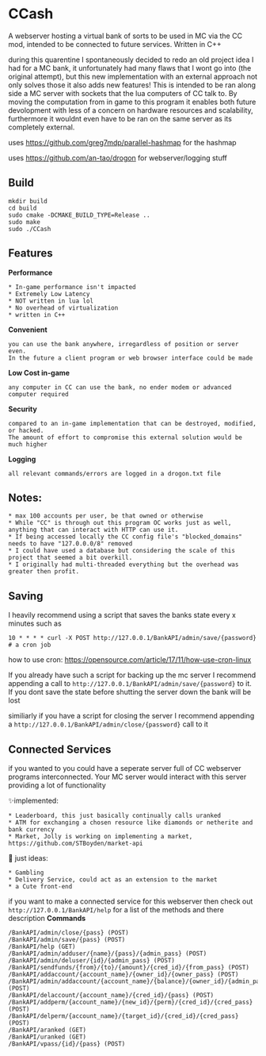 # CCash
A webserver hosting a virtual bank of sorts to be used in MC via the CC mod, intended to be connected to future services. Written in C++

during this quarentine I spontaneously decided to redo an old project idea I had for a MC bank, it unfortunately had many flaws that I wont go into (the original attempt), but this new implementation with an external approach not only solves those it also adds new features! This is intended to be ran along side a MC server with sockets that the lua computers of CC talk to. By moving the computation from in game to this program it enables both future devolopment with less of a concern on hardware resources and scalability, furthermore it wouldnt even have to be ran on the same server as its completely external.

uses https://github.com/greg7mdp/parallel-hashmap for the hashmap

uses https://github.com/an-tao/drogon             for webserver/logging stuff

## Build
```
mkdir build
cd build
sudo cmake -DCMAKE_BUILD_TYPE=Release .. 
sudo make
sudo ./CCash
```

## Features
**Performance**
```
* In-game performance isn't impacted
* Extremely Low Latency
* NOT written in lua lol
* No overhead of virtualization
* written in C++
```

**Convenient** 
```
you can use the bank anywhere, irregardless of position or server even.
In the future a client program or web browser interface could be made
```

**Low Cost in-game**
```
any computer in CC can use the bank, no ender modem or advanced computer required
```
    
**Security**
```
compared to an in-game implementation that can be destroyed, modified, or hacked.
The amount of effort to compromise this external solution would be much higher
```

**Logging**
```
all relevant commands/errors are logged in a drogon.txt file
```

## Notes:
```
* max 100 accounts per user, be that owned or otherwise
* While "CC" is through out this program OC works just as well, anything that can interact with HTTP can use it.
* If being accessed locally the CC config file's "blocked_domains" needs to have "127.0.0.0/8" removed
* I could have used a database but considering the scale of this project that seemed a bit overkill.
* I originally had multi-threaded everything but the overhead was greater then profit.
```

## Saving
I heavily recommend using a script that saves the banks state every x minutes such as
```
10 * * * * curl -X POST http://127.0.0.1/BankAPI/admin/save/{password}
# a cron job
```
how to use cron: https://opensource.com/article/17/11/how-use-cron-linux

If you already have such a script for backing up the mc server I recommend appending 
a call to ```http://127.0.0.1/BankAPI/admin/save/{password}``` to it.
If you dont save the state before shutting the server down the bank will be lost

similiarly if you have a script for closing the server I recommend 
appending a ```http://127.0.0.1/BankAPI/admin/close/{password}``` call to it

## Connected Services

if you wanted to you could have a seperate server full of CC webserver programs interconnected. Your MC server would interact with this server providing a lot of functionality

:sparkles:implemented:
```
* Leaderboard, this just basically continually calls uranked
* ATM for exchanging a chosen resource like diamonds or netherite and bank currency
* Market, Jolly is working on implementing a market, https://github.com/STBoyden/market-api
```
:construction: just ideas:
```
* Gambling
* Delivery Service, could act as an extension to the market
* a Cute front-end
```

if you want to make a connected service for this webserver then check out ```http://127.0.0.1/BankAPI/help``` for a list of the methods and there description
**Commands**
```
/BankAPI/admin/close/{pass} (POST)
/BankAPI/admin/save/{pass} (POST)
/BankAPI/help (GET)
/BankAPI/admin/adduser/{name}/{pass}/{admin_pass} (POST)
/BankAPI/admin/deluser/{id}/{admin_pass} (POST)
/BankAPI/sendfunds/{from}/{to}/{amount}/{cred_id}/{from_pass} (POST)
/BankAPI/addaccount/{account_name}/{owner_id}/{owner_pass} (POST)
/BankAPI/admin/addaccount/{account_name}/{balance}/{owner_id}/{admin_pass} (POST)
/BankAPI/delaccount/{account_name}/{cred_id}/{pass} (POST)
/BankAPI/addperm/{account_name}/{new_id}/{perm}/{cred_id}/{cred_pass} (POST)
/BankAPI/delperm/{account_name}/{target_id}/{cred_id}/{cred_pass} (POST)
/BankAPI/aranked (GET)
/BankAPI/uranked (GET)
/BankAPI/vpass/{id}/{pass} (POST)
```
